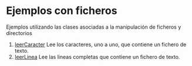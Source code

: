 # Ejemplos con ficheros

Ejemplos utilizando las clases asociadas a la manipulación de ficheros y directorios

1. [leerCaracter](LeerCaracter.java)
Lee los caracteres, uno a uno, que contiene un fichero de texto.
2. [leerLinea](LeerLineas.java)
Lee las lineas completas que contiene un fichero de texto.